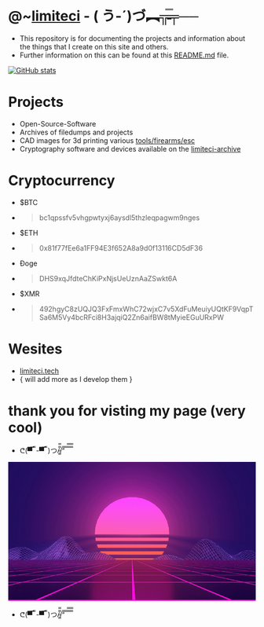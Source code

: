 # @~[limiteci](https://limiteci.tech)  -  ( う-´)づ︻╦̵̵̿╤──
- This repository is for documenting the projects and information about the things that I create on this site and others.
- Further information on this can be found at this [README.md](https://github.com/limiteci/limiteci/blob/main/README.md) file.

[![GitHub stats](https://github-readme-stats.vercel.app/api?username=limiteci)](https://limiteci.tech)
# Projects
- Open-Source-Software
- Archives of filedumps and projects
- CAD images for 3d printing various [tools/firearms/esc](https://github.com/limiteci/vault)
- Cryptography software and devices available on the [limiteci-archive](https://limiteci.tech)

# Cryptocurrency
- $BTC
- >bc1qpssfv5vhgpwtyxj6aysdl5thzleqpagwm9nges
- $ETH
- >0x81f77fEe6a1FF94E3f652A8a9d0f13116CD5dF36
- Ɖoge
- >DHS9xqJfdteChKiPxNjsUeUznAaZSwkt6A
- $XMR
- >492hgyC8zUQJQ3FxFmxWhC72wjxC7v5XdFuMeuiyUQtKF9VqpTSa6M5Vy4bcRFci8H3ajqiQ2Zn6aifBW8tMyieEGuURxPW
# Wesites
- [limiteci.tech](https://limiteci.tech)
- { will add more as I develop them }
# thank you for visting my page (very cool)
- ᕦ(▀̿ ̿ -▀̿ ̿ )つ/̵͇̿̿/’̿’̿ ̿ ̿̿ ̿̿ ̿̿

![](esc/images/hyper.gif)
- ᕦ(▀̿ ̿ -▀̿ ̿ )つ/̵͇̿̿/’̿’̿ ̿ ̿̿ ̿̿ ̿̿
